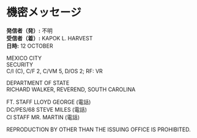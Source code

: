 # 機密メッセージ

**発信者（発）:** 不明  
**受信者（着）:** KAPOK L. HARVEST  
**日時:** 12 OCTOBER  

MEXICO CITY  
SECURITY  
C/I (C), C/F 2, C/VM 5, D/OS 2; RF: VR  

DEPARTMENT OF STATE  
RICHARD WALKER, REVEREND, SOUTH CAROLINA  

FT. STAFF LLOYD GEORGE (電話)  
DC/PES/68 STEVE MILES (電話)  
CI STAFF MR. MARTIN (電話)  

REPRODUCTION BY OTHER THAN THE ISSUING OFFICE IS PROHIBITED.